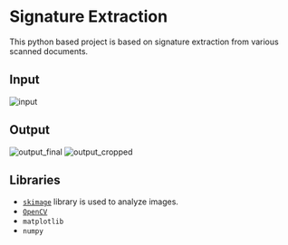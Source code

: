 # Signature Extraction

This python based project is based on signature extraction from various scanned documents.

## Input
![input](https://github.com/s16417/signature_extraction/blob/main/input/in20.jpg)

## Output
![output_final](https://github.com/s16417/signature_extraction/blob/main/output/final.png)
![output_cropped](https://github.com/s16417/signature_extraction/blob/main/output/img_cropped1.jpg)

## Libraries
- [`skimage`](https://scikit-image.org/) library is used to analyze images.
- [`OpenCV`](https://opencv.org/)
- `matplotlib`
- `numpy`
